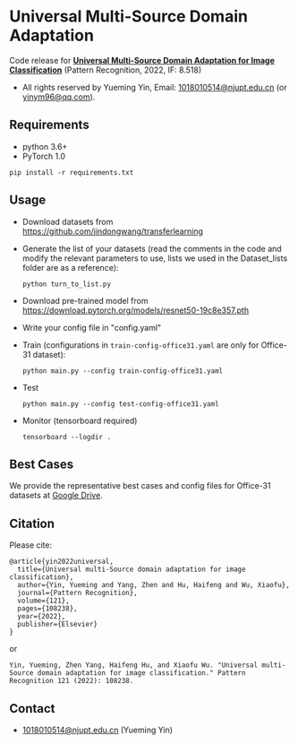 # Universal Multi-Source Domain Adaptation

Code release for  **[Universal Multi-Source Domain Adaptation for Image Classification](https://www.sciencedirect.com/science/article/pii/S0031320321004192)** (Pattern Recognition, 2022, IF: 8.518)

- All rights reserved by Yueming Yin, Email: 1018010514@njupt.edu.cn (or yinym96@qq.com).

## Requirements
- python 3.6+
- PyTorch 1.0

`pip install -r requirements.txt`

## Usage

- Download datasets from https://github.com/jindongwang/transferlearning

- Generate the list of your datasets (read the comments in the code and modify the relevant parameters to use, lists we used in the Dataset_lists folder are as a reference):

  `python turn_to_list.py`

- Download pre-trained model from https://download.pytorch.org/models/resnet50-19c8e357.pth

- Write your config file in "config.yaml"

- Train (configurations in `train-config-office31.yaml` are only for Office-31 dataset):

  `python main.py --config train-config-office31.yaml`

- Test

  `python main.py --config test-config-office31.yaml`
  
- Monitor (tensorboard required)

  `tensorboard --logdir .`

## Best Cases

We provide the representative best cases and config files for Office-31 datasets at [Google Drive](https://drive.google.com/drive/folders/15X3VY6pYZ61ZTifkshSI4QSxVZyTKgSg?usp=sharing).

## Citation
Please cite:

```
@article{yin2022universal,
  title={Universal multi-Source domain adaptation for image classification},
  author={Yin, Yueming and Yang, Zhen and Hu, Haifeng and Wu, Xiaofu},
  journal={Pattern Recognition},
  volume={121},
  pages={108238},
  year={2022},
  publisher={Elsevier}
}
```
or
```
Yin, Yueming, Zhen Yang, Haifeng Hu, and Xiaofu Wu. "Universal multi-Source domain adaptation for image classification." Pattern Recognition 121 (2022): 108238.
```

## Contact
- 1018010514@njupt.edu.cn (Yueming Yin)
